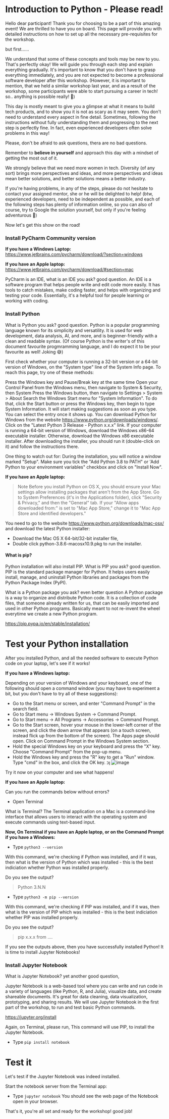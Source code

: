 # Introduction to Python - Please read!

Hello dear participant! Thank you for choosing to be a part of this amazing event! We are thrilled to have you on board. 
This page will provide you with detailed instructions on how to set up all the necessary pre-requisites for the workshop.

but first......

We understand that some of these concepts and tools may be new to you. That's perfectly okay! We will guide you through each step and explain everything gradually. It's important to know that you don't have to grasp everything immediately, and you are not expected to become a professional software developer after this workshop.
(However, it is important to mention, that we held a similar workshop last year, and as a result of the workshop, some participants were able to start pursuing a career in tech! so.. anything is possible really! 🚀)

This day is mostly meant to give you a glimpse at what it means to build tech products, and to show you it is not as scary as it may seem.
You don't need to understand every aspect in fine detail.
Sometimes, following the instructions without fully understanding them and progressing to the next step is perfectly fine. In fact, even experienced developers often solve problems in this way!

Please, don't be afraid to ask questions, thera are no bad questions. 

Remember to **believe in yourself** and approach this day with a mindset of getting the most out of it.

We strongly believe that we need more women in tech. Diversity (of any sort) brings more perspectives and ideas, and more perspectives and ideas mean better solutions, and better solutions means a better industry.

If you're having problems, in any of the steps, please do not hesitate to contact your assigned mentor, she or he will be delighted to help!
(btw, experienced developers, need to be independent as possible, and each of the following steps has plenty of information online, so you can also of course, try to Google the solution yourself,
but only if you're feeling adventurous 🙂)

Now let's get this show on the road! 

### Install PyCharm Community version

**If you have a Windows Laptop:**
https://www.jetbrains.com/pycharm/download/?section=windows

**If you have an Apple laptop:**
https://www.jetbrains.com/pycharm/download/#section=mac

PyCharm is an IDE, what is an IDE you ask? good question.
An IDE is a software program that helps people write and edit code more easily. It has tools to catch mistakes, make coding faster, and helps with organizing and testing your code. Essentially, it's a helpful tool for people learning or working with coding.

### Install Python

What is Python you ask? good question.
Python is a popular programming language known for its simplicity and versatility. It is used for web development, data analysis, AI, and more, and is beginner-friendly with a clean and readable syntax.
(Of course Python is the writer's of this document favourite progmramming language, and I do expect it to be your favourite as well! Joking 😅)


First check whether your computer is running a 32-bit version or a 64-bit version of Windows, on the "System type" line of the System Info page. To reach this page, try one of these methods:

Press the Windows key and Pause/Break key at the same time
Open your Control Panel from the Windows menu, then navigate to System & Security, then System
Press the Windows button, then navigate to Settings > System > About
Search the Windows Start menu for "System Information". To do that, click the Start button or press the Windows key, then begin to type System Information. It will start making suggestions as soon as you type. You can select the entry once it shows up.
You can download Python for Windows from the website https://www.python.org/downloads/windows/. Click on the "Latest Python 3 Release - Python x.x.x" link. If your computer is running a 64-bit version of Windows, download the Windows x86-64 executable installer. Otherwise, download the Windows x86 executable installer. After downloading the installer, you should run it (double-click on it) and follow the instructions there.

One thing to watch out for: During the installation, you will notice a window marked "Setup". Make sure you tick the "Add Python 3.8 to PATH" or 'Add Python to your environment variables" checkbox and click on "Install Now".

**If you have an Apple laptop:**

> Note Before you install Python on OS X, you should ensure your Mac settings allow installing packages that aren't from the App Store. Go to System Preferences (it's in the Applications folder), click "Security & Privacy," and then the "General" tab. If your "Allow apps downloaded from:" is set to "Mac App Store," change it to "Mac App Store and identified developers."

You need to go to the website https://www.python.org/downloads/mac-osx/ and download the latest Python installer:

* Download the Mac OS X 64-bit/32-bit installer file,
* Double click python-3.8.6-macosx10.9.pkg to run the installer.


#### What is pip?
Python installation will also install PIP.
What is PIP you ask? good question.
PIP is the standard package manager for Python. It helps users easily install, manage, and uninstall Python libraries and packages from the Python Package Index (PyPI).

What is a Python package you ask? even better question
A Python package is a way to organize and distribute Python code. It is a collection of code files, that someone already written for us, that can be easily imported and used in other Python programs.
Basically meant to not re-invent the wheel everytime we create a new Python program.

https://pip.pypa.io/en/stable/installation/


# Test your Python installation
After you installed Python, and all the needed software to execute Python code on your laptop, let's see if it works!

**If you have a Windows laptop:**

Depending on your version of Windows and your keyboard, one of the following should open a command window (you may have to experiment a bit, but you don't have to try all of these suggestions):

* Go to the Start menu or screen, and enter "Command Prompt" in the search field.
* Go to Start menu → Windows System → Command Prompt.
* Go to Start menu → All Programs → Accessories → Command Prompt.
* Go to the Start screen, hover your mouse in the lower-left corner of the screen, and click the down arrow that appears (on a touch screen, instead flick up from the bottom of the screen). The Apps page should open. Click on Command Prompt in the Windows System section.
* Hold the special Windows key on your keyboard and press the "X" key. Choose "Command Prompt" from the pop-up menu.
* Hold the Windows key and press the "R" key to get a "Run" window. Type "cmd" in the box, and click the OK key.
ןכ
![image](https://github.com/TechGirlsTribe1/introduction_to_python/assets/6695760/17ba7471-8452-4a23-b96f-d1097655d811)

Try it now on your computer and see what happens!

**If you have an Apple laptop:**

Can you run the commands below without errors?
- Open Terminal

What is Terminal?
The Terminal application on a Mac is a command-line interface that allows users to interact with the operating system and execute commands using text-based input.

**Now, On Terminal if you have an Apple laptop, or on the Command Prompt if you have a Windows:**

- Type  `python3 --version`

With this command, we're checking if Python was installed, and if it was, then what is the version of Python which was installed - this is the best indiciation whether Python was installed properly.

Do you see the output?  
>Python 3.N.N
- Type `python3 -m pip --version`

With this command, we're checking if PIP was installed, and if it was, then what is the version of PIP which was installed - this is the best indiciation whether PIP was installed properly.

Do you see the output?  
>pip x.x.x from ....

If you see the outputs above, then you have successfully installed Python! It is time to install Jupyter Notebooks!

### Install Jupyter Notebook

What is Jupyter Notebook? yet another good question,

Jupyter Notebook is a web-based tool where you can write and run code in a variety of languages (like Python, R, and Julia), visualize data, and create shareable documents. It's great for data cleaning, data visualization, prototyping, and sharing results.
We will use Jupyter Notebook in the first part of the workshop, to run and test basic Python commands.

https://jupyter.org/install

Again, on Terminal, please run,
This command will use PIP, to install the Jupyter Notebook.

- Type `pip install notebook`


# Test it

Let's test if the Jupyter Notebook was indeed installed.

Start the notebook server from the Terminal app:
- Type `jupyter notebook`
You should see the web page of the Notebook open in your browser.


That's it, you're all set and ready for the workshop! good job!



